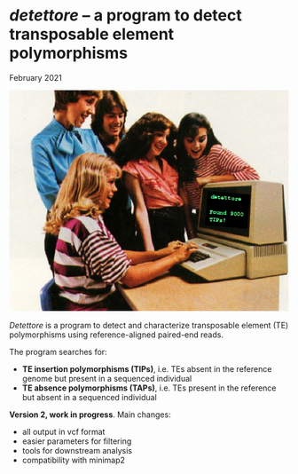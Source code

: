 *detettore* – a program to detect transposable element polymorphisms
================
February 2021

![](detettore_ad.png)

*Detettore* is a program to detect and characterize transposable element
(TE) polymorphisms using reference-aligned paired-end reads.

The program searches for:

  - **TE insertion polymorphisms (TIPs)**, i.e. TEs absent in the
    reference genome but present in a sequenced individual
  - **TE absence polymorphisms (TAPs)**, i.e. TEs present in the
    reference but absent in a sequenced individual


**Version 2, work in progress**.
Main changes:

  - all output in vcf format
  - easier parameters for filtering
  - tools for downstream analysis
  - compatibility with minimap2
